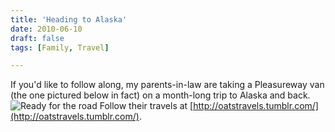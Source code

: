 ```yaml
---
title: 'Heading to Alaska'
date: 2010-06-10
draft: false
tags: [Family, Travel]

---
```


If you'd like to follow along, my parents-in-law are taking a Pleasureway van (the one pictured below in fact) on a month-long trip to Alaska and back. ![](https://chrisenns.com/wp-content/uploads/2010/06/Ready-for-the-road1.jpeg "Ready for the road") Follow their travels at [http://oatstravels.tumblr.com/](http://oatstravels.tumblr.com/).